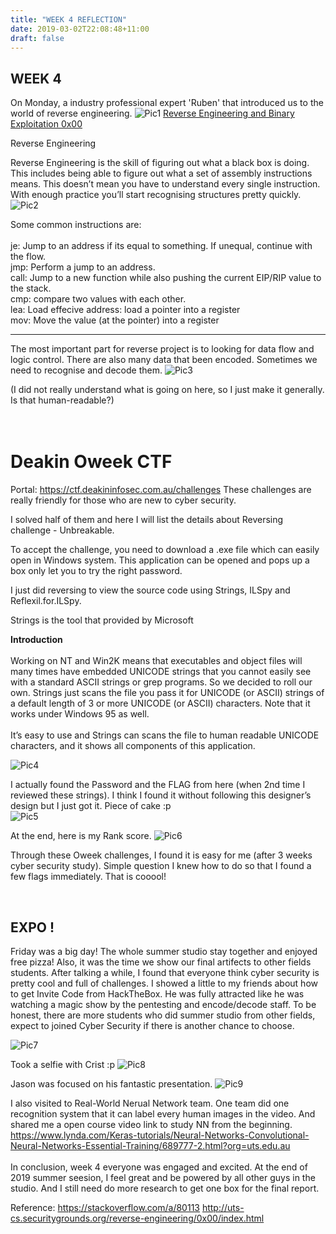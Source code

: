 ```yaml
---
title: "WEEK 4 REFLECTION"
date: 2019-03-02T22:08:48+11:00
draft: false
---
```


## WEEK 4
On Monday, a industry professional expert 'Ruben' that introduced us to the world of reverse engineering.
![Pic1](/WK4-RUBUN.PNG)
[Reverse Engineering and Binary Exploitation 0x00]()


Reverse Engineering

Reverse Engineering is the skill of figuring out what a black box is doing. This includes being able to figure out what a set of assembly instructions means. This doesn’t mean you have to understand every single instruction. With enough practice you’ll start recognising structures pretty quickly.<br>
![Pic2](/WK4-stack-heap.png)<br>

Some common instructions are:<br>
<br>
je: Jump to an address if its equal to something. If unequal, continue with the flow.<br>
jmp: Perform a jump to an address.<br>
call: Jump to a new function while also pushing the current EIP/RIP value to the stack.<br>
cmp: compare two values with each other.<br>
lea: Load effecive address: load a pointer into a register<br>
mov: Move the value (at the pointer) into a register<br>

---
The most important part for reverse project is to looking for data flow and logic control. There are also many data that been encoded. Sometimes we need to recognise and decode them. 
![Pic3](/WK4-RE.PNG)

(I did not really understand what is going on here, so I just make it generally. Is that human-readable?)
<br>
<br>
<br>
# Deakin Oweek CTF
Portal: https://ctf.deakininfosec.com.au/challenges
These challenges are really friendly for those who are new to cyber security.<br>

I solved half of them and here I will list the details about Reversing challenge - Unbreakable.<br>

To accept the challenge, you need to download a .exe file which can easily open in Windows system. This application can be opened and pops up a box only let you to try the right password. <br>

I just did reversing to view the source code using Strings, ILSpy and Reflexil.for.ILSpy. <br>

Strings is the tool that provided by Microsoft <br>

**Introduction**<br><br>
Working on NT and Win2K means that executables and object files will many times have embedded UNICODE strings that you cannot easily see with a standard ASCII strings or grep programs. So we decided to roll our own. Strings just scans the file you pass it for UNICODE (or ASCII) strings of a default length of 3 or more UNICODE (or ASCII) characters. Note that it works under Windows 95 as well.<br>
<br>
It’s easy to use and Strings can scans the file to human readable UNICODE characters, and it shows all components of this application. 


![Pic4](/WK4-01.PNG)

I actually found the Password and the FLAG from here (when 2nd time I reviewed these strings). I think I found it without following this designer’s design but I just got it. Piece of cake :p<br>
![Pic5](/WK4-02.PNG)

At the end, here is my Rank score.
![Pic6](/WK4-DK-RANK.png)

Through these Oweek challenges, I found it is easy for me (after 3 weeks cyber security study). Simple question I knew how to do so that I found a few flags immediately. That is cooool!<br>


<br>

## EXPO !

Friday was a big day! The whole summer studio stay together and enjoyed free pizza! Also, it was the time we show our final artifects to other fields students. After talking a while, I found that everyone think cyber security is pretty cool and full of challenges. I showed a little to my friends about how to get Invite Code from HackTheBox. He was fully attracted like he was watching a magic show by the pentesting and encode/decode staff.
To be honest, there are more students who did summer studio from other fields, expect to joined Cyber Security if there is another chance to choose.


![Pic7](/WK4-EXP-WARP.png)

Took a selfie with Crist :p
![Pic8](/WK4-EXP-CRIS.png)

Jason was focused on his fantastic presentation.
![Pic9](/WK4-JASON.png)

I also visited to Real-World Nerual Network team. One team did one recognition system that it can label every human images in the video. And shared me a open course video link to study NN from the beginning.<br>
https://www.lynda.com/Keras-tutorials/Neural-Networks-Convolutional-Neural-Networks-Essential-Training/689777-2.html?org=uts.edu.au
<br>
<br>
In conclusion, week 4 everyone was engaged and excited. At the end of 2019 summer seesion, I feel great and be powered by all other guys in the studio. And I still need do more research to get one box for the final report. 

Reference: 
<https://stackoverflow.com/a/80113>
<http://uts-cs.securitygrounds.org/reverse-engineering/0x00/index.html>

